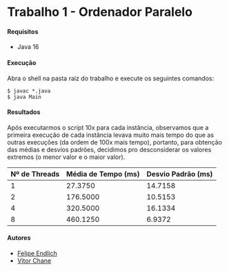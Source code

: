 # Trabalho 1 - Ordenador Paralelo

#### Requisitos

- Java 16

#### Execução

Abra o shell na pasta raíz do trabalho e execute os seguintes comandos:

``` 
$ javac *.java
$ java Main
```

#### Resultados

Após executarmos o script 10x para cada instância, observamos que a primeira execução de cada instância levava muito mais tempo do que as outras execuções (da ordem de 100x mais tempo), portanto, para obtenção das médias e desvios padrões, decidimos pro desconsiderar os valores extremos (o menor valor e o maior valor).

| Nº de Threads | Média de Tempo (ms) | Desvio Padrão (ms)
| -- | -- | -- |
| 1 | 27.3750 | 14.7158 |
| 2 | 176.5000 | 10.5153 |
| 4 | 320.5000 | 16.1334 |
| 8 | 460.1250 | 6.9372 |


#### Autores
- <a href="https://github.com/endlichfelipe" target="_blank">Felipe Endlich</a>
- <a href="https://github.com/vitorchane" target="_blank">Vitor Chane</a>